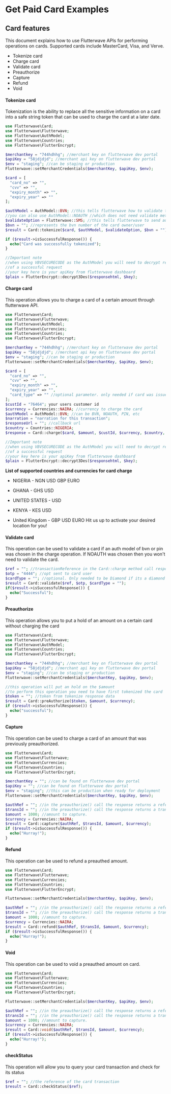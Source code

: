 # Get Paid Card Examples

## Card features
This document explains how to use Flutterwave APIs for performing operations on cards.
Supported cards include MasterCard, Visa, and Verve.
- Tokenize card
- Charge card
- Validate card
- Preauthorize
- Capture
- Refund
- Void

#### Tokenize card
Tokenization is the ability to replace all the sensitive information on a card
into a safe string token that can be used to charge the card at a later date.

```PHP
use Flutterwave\Card;
use Flutterwave\Flutterwave;
use Flutterwave\AuthModel;
use Flutterwave\Countries;
use Flutterwave\FlutterEncrypt;

$merchantkey = "744hdhhg"; //merchant key on flutterwave dev portal
$apiKey = "58jdjdjd"; //merchant api key on flutterwave dev portal
$env = "staging"; //can be staging or production
Flutterwave::setMerchantCredentials($merchantKey, $apiKey, $env);

$card = [
  "card_no" => "",
  "cvv" => "",
  "expiry_month" => "",
  "expiry_year" => ""
];

$authModel = AuthModel::BVN; //this tells flutterwave how to validate the user of the card is the card owner
//you can also use AuthModel::NOAUTH //which does not need validate method call
$validateOption = Flutterwave::SMS; //this tells flutterwave to send authentication otp via sms
$bvn = ""; //represents the bvn number of the card owner/user
$result = Card::tokenize($card, $authModel, $validateOption, $bvn = "");

if ($result->isSuccessfulResponse()) {
  echo("Card was successfully tokenized");
}

//Important note
//when using VBVSECURECODE as the AuthModel you will need to decrypt responsehtml field in the response data
//of a successful request
//your key here is your apiKey from flutterwave dashboard
$plain = FlutterEncrypt::decrypt3Des($responsehtml, $key);
```

#### Charge card
This operation allows you to charge a card of a certain amount through flutterwave API.

```PHP
use Flutterwave\Card;
use Flutterwave\Flutterwave;
use Flutterwave\AuthModel;
use Flutterwave\Currencies;
use Flutterwave\Countries;
use Flutterwave\FlutterEncrypt;

$merchantkey = "744hdhhg"; //merchant key on flutterwave dev portal
$apiKey = "58jdjdjd"; //merchant api key on flutterwave dev portal
$env = "staging"; //can be staging or production
Flutterwave::setMerchantCredentials($merchantKey, $apiKey, $env);

$card = [
  "card_no" => "",
  "cvv" => "",
  "expiry_month" => "",
  "expiry_year" => "",
  "card_type" => "" //optional parameter. only needed if card was issued by diamond card
];
$custId = "76464"; your users customer id
$currency = Currencies::NAIRA; //currency to charge the card
$authModel = AuthModel::BVN; //can be BVN, NOAUTH, PIN, etc
$narration = "narration for this transaction";
$responseUrl = ""; //callback url
$country = Countries::NIGERIA;
$response = Card::charge($card, $amount, $custId, $currency, $country, $authModel, $narration, $responseUrl);

//Important note
//when using VBVSECURECODE as the AuthModel you will need to decrypt responsehtml field in the response data
//of a successful request
//your key here is your apiKey from flutterwave dashboard
$plain = FlutterEncrypt::decrypt3Des($responsehtml, $key);

```
__List of supported countries and currencies for card charge__
+ NIGERIA -
NGN
USD
GBP
EURO

+ GHANA -
GHS
USD

+ UNITED STATES -
USD

+ KENYA -
KES
USD

+ United Kingdom -
GBP
USD
EURO
Hit us up to activate your desired location for you!

#### Validate card
This operation can be used to validate a card if an auth model of bvn or pin was chosen in the charge
operation. If NOAUTH was chosen then you won't need to validate the card.

```PHP
$ref = ""; //transactionReference in the Card::charge method call response data
$otp = "4444"; //opt sent to card user
$cardType = ""; //optional. Only needed to be Diamond if its a diamond bank card
$result = Card::validate($ref, $otp, $cardType = "");
if($result->isSuccessfulResponse()) {
  echo("Successful");
}
```

#### Preauthorize
This operation allows you to put a hold of an amount on a certain card without charging the card

```PHP
use Flutterwave\Card;
use Flutterwave\Flutterwave;
use Flutterwave\AuthModel;
use Flutterwave\Countries;
use Flutterwave\FlutterEncrypt;

$merchantkey = "744hdhhg"; //merchant key on flutterwave dev portal
$apiKey = "58jdjdjd"; //merchant api key on flutterwave dev portal
$env = "staging"; //can be staging or production
Flutterwave::setMerchantCredentials($merchantKey, $apiKey, $env);

//this operation will put an hold on the $amount
//to perform this operation you need to have first tokenized the card
$token = ""; //token from tokenize response data
$result = Card::preAuthorize($token, $amount, $currency);
if ($result->isSuccessfulResponse()) {
  echo("successful");
}
```

#### Capture
This operation can be used to charge a card of an amount that was previously preauthorized.

```PHP
use Flutterwave\Card;
use Flutterwave\Flutterwave;
use Flutterwave\Currencies;
use Flutterwave\Countries;
use Flutterwave\FlutterEncrypt;

$merchantKey = ""; //can be found on flutterwave dev portal
$apiKey = ""; //can be found on flutterwave dev portal
$env = "staging"; //this can be production when ready for deployment
Flutterwave::setMerchantCredentials($merchantKey, $apiKey, $env);

$authRef = ""; //in the preauthorize() call the response returns a reference, use it here
$transId = ""; //in the preauthorize() call the response returns a transaction id, use it here
$amount = 1000; //amount to capture.
$currency = Currencies::NAIRA;
$result = Card::capture($authRef, $transId, $amount, $currency);
if ($result->isSuccessfulResponse()) {
  echo("Hurray!");
}
```

#### Refund
This operation can be used to refund a preauthed amount.

```PHP
use Flutterwave\Card;
use Flutterwave\Flutterwave;
use Flutterwave\Currencies;
use Flutterwave\Countries;
use Flutterwave\FlutterEncrypt;

Flutterwave::setMerchantCredentials($merchantKey, $apiKey, $env);

$authRef = ""; //in the preauthorize() call the response returns a reference, use it here
$transId = ""; //in the preauthorize() call the response returns a transaction id, use it here
$amount = 1000; //amount to capture.
$currency = Currencies::NAIRA;
$result = Card::refund($authRef, $transId, $amount, $currency);
if ($result->isSuccessfulResponse()) {
  echo("Hurray!");
}
```

#### Void
This operation can be used to void a preauthed amount on card.

```PHP
use Flutterwave\Card;
use Flutterwave\Flutterwave;
use Flutterwave\Currencies;
use Flutterwave\Countries;
use Flutterwave\FlutterEncrypt;

Flutterwave::setMerchantCredentials($merchantKey, $apiKey, $env);

$authRef = ""; //in the preauthorize() call the response returns a reference, use it here
$transId = ""; //in the preauthorize() call the response returns a transaction id, use it here
$amount = 1000; //amount to capture.
$currency = Currencies::NAIRA;
$result = Card::void($authRef, $transId, $amount, $currency);
if ($result->isSuccessfulResponse()) {
  echo("Hurray!");
}
```

#### checkStatus
This operation will allow you to query your card transaction and check for its status
```PHP
$ref = ""; //the reference of the card transaction
$result = Card::checkStatus($ref);
```
